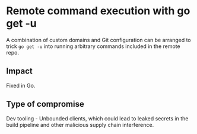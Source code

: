 # Remote command execution with go get -u

A combination of custom domains and Git configuration can be arranged to trick `go get -u` into running arbitrary commands included in the remote repo.

## Impact

Fixed in Go.

## Type of compromise

Dev tooling - Unbounded clients, which could lead to leaked secrets in the build pipeline and other malicious supply chain interference.
